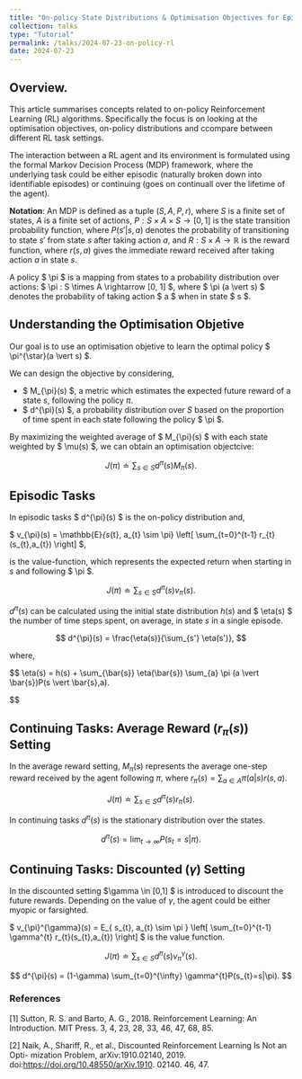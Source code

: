 ```yaml
---
title: "On-policy State Distributions & Optimisation Objectives for Episodic / Continuing (Average-Reward, Discounting Settings) Tasks"
collection: talks
type: "Tutorial"
permalink: /talks/2024-07-23-on-policy-rl
date: 2024-07-23
---
```


## Overview.
This article summarises concepts related to on-policy Reinforcement Learning (RL) algorithms. Specifically the focus is on looking at the optimisation objectives, on-policy distributions and ccompare between different RL task settings. 

The interaction between a RL agent and its environment is formulated using the formal Markov Decision Process (MDP) framework, where the underlying task could be either episodic (naturally broken down into identifiable episodes) or continuing (goes on continuall over the lifetime of the agent). 

**Notation**: An MDP is defined as a tuple $(S, A, P, r)$, where $S$ is a finite set of states, $A$ is a finite set of actions, $P: S \times A \times S \rightarrow [0, 1]$ is the state transition probability function, where $P(s' \vert s, a)$ denotes the probability of transitioning to state $s'$ from state $s$ after taking action $a$, and $R: S \times A \rightarrow \mathbb{R}$ is the reward function, where $r(s, a)$ gives the immediate reward received after taking action $a$ in state $s$.

A policy $ \pi $ is a mapping from states to a probability distribution over actions: $ \pi : S \times A \rightarrow [0, 1] $, where $ \pi (a \vert s) $ denotes the probability of taking action $ a $ when in state $ s $.

## Understanding the Optimisation Objetive

Our goal is to use an optimisation objetive to learn the optimal policy $ \pi^{\star}(a \vert s) $.

We can design the objective by considering,
- $ M_{\pi}(s) $, a metric which estimates the expected future reward of a state $s$, following the policy $\pi$.
- $ d^{\pi}(s) $, a probability distribution over $S$ based on the proportion of time spent in each state following the policy $ \pi $. 

By maximizing the weighted average of $ M_{\pi}(s) $ with each state weighted by $ \mu(s) $, we can obtain an optimisation objectcive:

$$ 
J(\pi) \doteq \sum_{s \in S} d^{\pi}(s) M_{\pi}(s) .
$$

## Episodic Tasks

In episodic tasks $ d^{\pi}(s) $ is the on-policy distribution and, 

$ v_{\pi}(s) =  \mathbb{E}_{s_{t}, a_{t} \sim \pi} \left[ \sum_{t=0}^{t-1} r_{t}(s_{t},a_{t}) \right] $, 

is the value-function, which represents the expected return when starting in $s$ and following $ \pi $.

$$ 
J(\pi) \doteq \sum_{s \in S} d^{\pi}(s) v_{\pi}(s). 
$$

$d^{\pi}(s)$ can be calculated using the initial state distribution $h(s)$ and $ \eta(s) $ the number of time steps spent, on average, in state $s$ in a single episode.

$$ 
d^{\pi}(s) = \frac{\eta(s)}{\sum_{s'} \eta(s')},
$$

where, 

$$ 
 \eta(s) = h(s) + \sum_{\bar{s}} \eta(\bar{s}) \sum_{a} \pi (a \vert \bar{s})P(s \vert \bar{s},a).

$$

## Continuing Tasks: Average Reward $(r_{\pi}(s))$ Setting 

In the average reward setting, $M_{\pi}(s)$ represents the average one-step reward received by the agent following $\pi$, where $r_{\pi}(s) = \sum_{a \in A} \pi(a \vert s)r(s, a)$. 

$$ 
J(\pi) \doteq \sum_{s \in S} d^{\pi}(s) r_{\pi}(s). 
$$

In continuing tasks $d^{\pi}(s)$ is the stationary distribution over the states.

$$ 
d^{\pi}(s) = \lim_{t\to\infty} P(s_{t}=s|\pi).
$$


## Continuing Tasks: Discounted $(\gamma)$ Setting 

In the discounted setting $\gamma \in [0,1] $ is introduced to discount the future rewards. Depending on the value of $\gamma$, the agent could be either myopic or farsighted. 

$ v_{\pi}^{\gamma}(s) =  E_{ s_{t}, a_{t} \sim \pi } \left[ \sum_{t=0}^{t-1} \gamma^{t} r_{t}(s_{t},a_{t}) \right] $ is the value function. 

$$ 
J(\pi) \doteq \sum_{s \in S} d^{\pi}(s) v^{\gamma}_{\pi}(s). 
$$

$$ 
d^{\pi}(s) = (1-\gamma) \sum_{t=0}^{\infty} \gamma^{t}P(s_{t}=s|\pi).
$$

### References

[1] Sutton, R. S. and Barto, A. G., 2018. Reinforcement Learning: An Introduction. MIT Press. 3, 4, 23, 28, 33, 46, 47, 68, 85.

[2] Naik, A., Shariff, R., et al., Discounted Reinforcement Learning Is Not an Opti- mization Problem, arXiv:1910.02140, 2019. doi:https://doi.org/10.48550/arXiv.1910. 02140. 46, 47.

